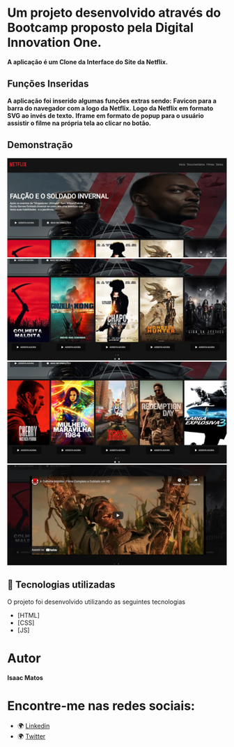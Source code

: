 # Um projeto desenvolvido através do Bootcamp proposto pela Digital Innovation One.
**A aplicação é um Clone da Interface do Site da Netflix.**

## Funções Inseridas
**A aplicação foi inserido algumas funções extras sendo:**
**Favicon para a barra do navegador com a logo da Netflix.**
**Logo da Netflix em formato SVG ao invés de texto.**
**Iframe em formato de popup para o usuário assistir o filme na própria tela ao clicar no botão.**

## Demonstração
<img src="./img/01.jpg" alt="Exemplo 1">
<img src="./img/02.jpg" alt="Exemplo 2">
<img src="./img/03.jpg" alt="Exemplo 3">
<img src="./img/04.jpg" alt="Exemplo 4">

## 🚀 Tecnologias utilizadas

O projeto foi desenvolvido utilizando as seguintes tecnologias

- [HTML]
- [CSS]
- [JS]


# Autor

**Isaac Matos**

# Encontre-me nas redes sociais:
- 🌍 [Linkedin](https://www.linkedin.com/in/isaac-matos-568b6911a/)
- 🌍 [Twitter](https://twitter.com/ic_matos)
